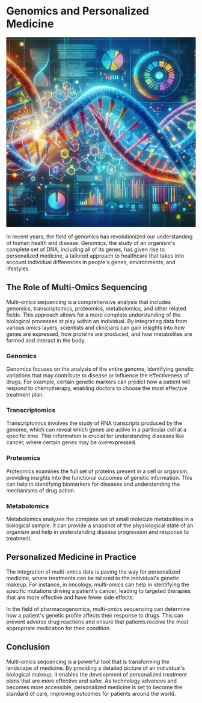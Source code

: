 # Genomics and Personalized Medicine

![DNA sequencing](https://raw.githubusercontent.com/Kanakjr/100-days-of-AI-Writing/main/images/Genomics-and-Personalized-Medicine.png)

In recent years, the field of genomics has revolutionized our understanding of human health and disease. Genomics, the study of an organism's complete set of DNA, including all of its genes, has given rise to personalized medicine, a tailored approach to healthcare that takes into account individual differences in people's genes, environments, and lifestyles.

## The Role of Multi-Omics Sequencing

Multi-omics sequencing is a comprehensive analysis that includes genomics, transcriptomics, proteomics, metabolomics, and other related fields. This approach allows for a more complete understanding of the biological processes at play within an individual. By integrating data from various omics layers, scientists and clinicians can gain insights into how genes are expressed, how proteins are produced, and how metabolites are formed and interact in the body.

### Genomics

Genomics focuses on the analysis of the entire genome, identifying genetic variations that may contribute to disease or influence the effectiveness of drugs. For example, certain genetic markers can predict how a patient will respond to chemotherapy, enabling doctors to choose the most effective treatment plan.

### Transcriptomics

Transcriptomics involves the study of RNA transcripts produced by the genome, which can reveal which genes are active in a particular cell at a specific time. This information is crucial for understanding diseases like cancer, where certain genes may be overexpressed.

### Proteomics

Proteomics examines the full set of proteins present in a cell or organism, providing insights into the functional outcomes of genetic information. This can help in identifying biomarkers for diseases and understanding the mechanisms of drug action.

### Metabolomics

Metabolomics analyzes the complete set of small molecule metabolites in a biological sample. It can provide a snapshot of the physiological state of an organism and help in understanding disease progression and response to treatment.

## Personalized Medicine in Practice

The integration of multi-omics data is paving the way for personalized medicine, where treatments can be tailored to the individual's genetic makeup. For instance, in oncology, multi-omics can help in identifying the specific mutations driving a patient's cancer, leading to targeted therapies that are more effective and have fewer side effects.

In the field of pharmacogenomics, multi-omics sequencing can determine how a patient's genetic profile affects their response to drugs. This can prevent adverse drug reactions and ensure that patients receive the most appropriate medication for their condition.

## Conclusion

Multi-omics sequencing is a powerful tool that is transforming the landscape of medicine. By providing a detailed picture of an individual's biological makeup, it enables the development of personalized treatment plans that are more effective and safer. As technology advances and becomes more accessible, personalized medicine is set to become the standard of care, improving outcomes for patients around the world.

